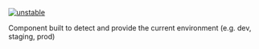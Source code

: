 [![unstable](http://badges.github.io/stability-badges/dist/unstable.svg)](http://github.com/badges/stability-badges)

Component built to detect and provide the current environment (e.g. dev, staging, prod)